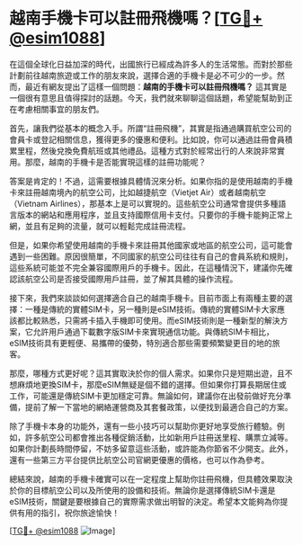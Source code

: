 # 越南手機卡可以註冊飛機嗎？[[TG💪+ @esim1088](https://t.me/s/esim1088)]

在這個全球化日益加深的時代，出國旅行已經成為許多人的生活常態。而對於那些計劃前往越南旅遊或工作的朋友來說，選擇合適的手機卡是必不可少的一步。然而，最近有網友提出了這樣一個問題：**越南的手機卡可以註冊飛機嗎？** 這其實是一個很有意思且值得探討的話題。今天，我們就來聊聊這個話題，希望能幫助到正在考慮相關事宜的朋友們。

首先，讓我們從基本的概念入手。所謂“註冊飛機”，其實是指通過購買航空公司的會員卡或登記相關信息，獲得更多的優惠和便利。比如說，你可以通過註冊會員積累里程，然後兌換免費航班或其他禮品。這種方式對於經常出行的人來說非常實用。那麼，越南的手機卡是否能實現這樣的註冊功能呢？

答案是肯定的！不過，這需要根據具體情況來分析。如果你指的是使用越南的手機卡來註冊越南境內的航空公司，比如越捷航空（Vietjet Air）或者越南航空（Vietnam Airlines），那基本上是可以實現的。這些航空公司通常會提供多種語言版本的網站和應用程序，並且支持國際信用卡支付。只要你的手機卡能夠正常上網，並且有足夠的流量，就可以輕鬆完成註冊流程。

但是，如果你希望使用越南的手機卡來註冊其他國家或地區的航空公司，這可能會遇到一些困難。原因很簡單，不同國家的航空公司往往有自己的會員系統和規則，這些系統可能並不完全兼容國際用戶的手機卡。因此，在這種情況下，建議你先確認該航空公司是否接受國際用戶註冊，並了解其具體的操作流程。

接下來，我們來談談如何選擇適合自己的越南手機卡。目前市面上有兩種主要的選擇：一種是傳統的實體SIM卡，另一種則是eSIM技術。傳統的實體SIM卡大家應該都比較熟悉，只需將卡插入手機即可使用。而eSIM技術則是一種新型的解決方案，它允許用戶通過下載數字版SIM卡來實現通信功能。與傳統SIM卡相比，eSIM技術具有更輕便、易攜帶的優勢，特別適合那些需要頻繁變更目的地的旅客。

那麼，哪種方式更好呢？這其實取決於你的個人需求。如果你只是短期出遊，且不想麻煩地更換SIM卡，那麼eSIM無疑是個不錯的選擇。但如果你打算長期居住或工作，可能還是傳統SIM卡更加穩定可靠。無論如何，建議你在出發前做好充分準備，提前了解一下當地的網絡運營商及其套餐政策，以便找到最適合自己的方案。

除了手機卡本身的功能外，還有一些小技巧可以幫助你更好地享受旅行體驗。例如，許多航空公司都會推出各種促銷活動，比如新用戶註冊送里程、購票立減等。如果你計劃長時間停留，不妨多留意這些活動，或許能為你節省不少開支。此外，還有一些第三方平台提供比航空公司官網更優惠的價格，也可以作為參考。

總結來說，越南的手機卡確實可以在一定程度上幫助你註冊飛機，但具體效果取決於你的目標航空公司以及所使用的設備和技術。無論你是選擇傳統SIM卡還是eSIM技術，關鍵是要根據自己的實際需求做出明智的決定。希望本文能夠為你提供有用的指引，祝你旅途愉快！

[[TG💪+ @esim1088](https://t.me/s/esim1088) ![Image](https://i.postimg.cc/4NQfJmqS/Snipaste-2025-05-13-00-14-12.png)]